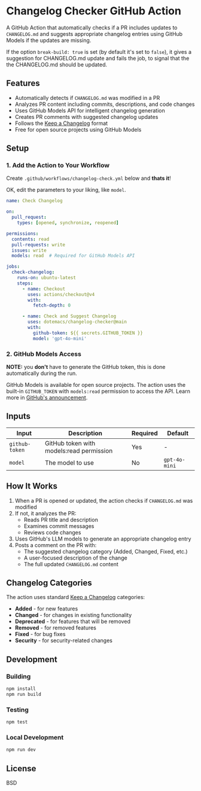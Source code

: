# Changelog Checker GitHub Action

A GitHub Action that automatically checks if a PR includes updates to
`CHANGELOG.md` and suggests appropriate changelog entries using GitHub
Models if the updates are missing.

If the option `break-build: true` is set (by default it's set to
`false`), it gives a suggestion for CHANGELOG.md update and fails the
job, to signal that the the CHANGELOG.md should be updated.

## Features

- Automatically detects if `CHANGELOG.md` was modified in a PR
- Analyzes PR content including commits, descriptions, and code changes
- Uses GitHub Models API for intelligent changelog generation
- Creates PR comments with suggested changelog updates
- Follows the [Keep a Changelog](https://keepachangelog.com/en/1.1.0/) format
- Free for open source projects using GitHub Models

## Setup

### 1. Add the Action to Your Workflow

Create `.github/workflows/changelog-check.yml` below and **thats it**!

OK, edit the parameters to your liking, like `model`.

```yaml
name: Check Changelog

on:
  pull_request:
    types: [opened, synchronize, reopened]

permissions:
  contents: read
  pull-requests: write
  issues: write
  models: read  # Required for GitHub Models API

jobs:
  check-changelog:
    runs-on: ubuntu-latest
    steps:
      - name: Checkout
        uses: actions/checkout@v4
        with:
          fetch-depth: 0

      - name: Check and Suggest Changelog
        uses: dotemacs/changelog-checker@main
        with:
          github-token: ${{ secrets.GITHUB_TOKEN }}
          model: 'gpt-4o-mini'
```

### 2. GitHub Models Access

**NOTE:** you **don't** have to generate the GitHub token, this is
done automatically during the run.

GitHub Models is available for open source projects. The action uses the built-in `GITHUB_TOKEN` with `models:read` permission to access the API. Learn more in [GitHub's announcement](https://github.blog/ai-and-ml/llms/solving-the-inference-problem-for-open-source-ai-projects-with-github-models/).

## Inputs

| Input | Description | Required | Default |
|-------|-------------|----------|---------|
| `github-token` | GitHub token with models:read permission | Yes | - |
| `model` | The model to use | No | `gpt-4o-mini` |

## How It Works

1. When a PR is opened or updated, the action checks if `CHANGELOG.md` was modified
2. If not, it analyzes the PR:
   - Reads PR title and description
   - Examines commit messages
   - Reviews code changes
3. Uses GitHub's LLM models to generate an appropriate changelog entry
4. Posts a comment on the PR with:
   - The suggested changelog category (Added, Changed, Fixed, etc.)
   - A user-focused description of the change
   - The full updated `CHANGELOG.md` content

## Changelog Categories

The action uses standard [Keep a Changelog](https://keepachangelog.com/) categories:

- **Added** - for new features
- **Changed** - for changes in existing functionality
- **Deprecated** - for features that will be removed
- **Removed** - for removed features
- **Fixed** - for bug fixes
- **Security** - for security-related changes

## Development

### Building

```bash
npm install
npm run build
```

### Testing

```bash
npm test
```

### Local Development

```bash
npm run dev
```

## License

BSD
